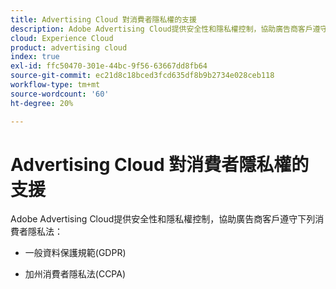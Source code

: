 ```yaml
---
title: Advertising Cloud 對消費者隱私權的支援
description: Adobe Advertising Cloud提供安全性和隱私權控制，協助廣告商客戶遵守消費者隱私權法。
cloud: Experience Cloud
product: advertising cloud
index: true
exl-id: ffc50470-301e-44bc-9f56-63667dd8fb64
source-git-commit: ec21d8c18bced3fcd635df8b9b2734e028ceb118
workflow-type: tm+mt
source-wordcount: '60'
ht-degree: 20%

---
```


# Advertising Cloud 對消費者隱私權的支援

Adobe Advertising Cloud提供安全性和隱私權控制，協助廣告商客戶遵守下列消費者隱私法：

* 一般資料保護規範(GDPR)

* 加州消費者隱私法(CCPA)
